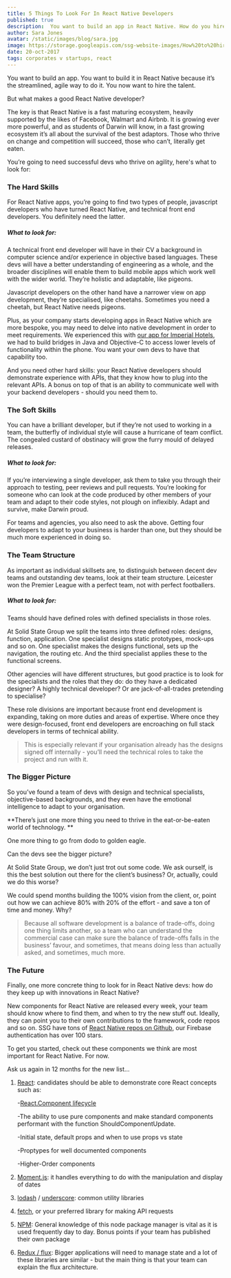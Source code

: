 ```yaml
---
title: 5 Things To Look For In React Native Developers
published: true
description:  You want to build an app in React Native. How do you hire a great React Native team to execute your vision?
author: Sara Jones
avatar: /static/images/blog/sara.jpg
image: https://storage.googleapis.com/ssg-website-images/How%20to%20hire%20react%20native%20developers/cheetah.jpg
date: 20-oct-2017
tags: corporates v startups, react
---
```

You want to build an app. You want to build it in React Native because it’s the streamlined, agile way to do it. You now want to hire the talent.

But what makes a good React Native developer?

The key is that React Native is a fast maturing ecosystem, heavily supported by the likes of Facebook, Walmart and Airbnb. It is growing ever more powerful, and as students of Darwin will know, in a fast growing ecosystem it’s all about the survival of the best adaptors. Those who thrive on change and competition will succeed, those who can’t, literally get eaten.

You’re going to need successful devs who thrive on agility, here's what to look for:

### The Hard Skills

For React Native apps, you’re going to find two types of people, javascript developers who have turned React Native, and technical front end developers. You definitely need the latter.

##### What to look for:

A technical front end developer will have in their CV a background in computer science and/or experience in objective based languages. These devs will have a better understanding of engineering as a whole, and the broader disciplines will enable them to build mobile apps which work well with the wider world. They’re holistic and adaptable, like pigeons.

Javascript developers on the other hand have a narrower view on app development, they’re specialised, like cheetahs. Sometimes you need a cheetah, but React Native needs pigeons.

Plus, as your company starts developing apps in React Native which are more bespoke, you may need to delve into native development in order to meet requirements. We experienced this with [our app for Imperial Hotels](https://solidstategroup.com/2017/06/29/2017/Bridges-Over-Troubled-Water-can-React-Native-handle-integrations/), we had to build bridges in Java and Objective-C to access lower levels of functionality within the phone. You want your own devs to have that capability too.

And you need other hard skills: your React Native developers should demonstrate experience with APIs, that they know how to plug into the relevant APIs. A bonus on top of that is an ability to communicate well with your backend developers - should you need them to.

### The Soft Skills

You can have a brilliant developer, but if they’re not used to working in a team, the butterfly of individual style will cause a hurricane of team conflict. The congealed custard of obstinacy will grow the furry mould of delayed releases.

##### What to look for:

If you’re interviewing a single developer, ask them to take you through their approach to testing, peer reviews and pull requests. You’re looking for someone who can look at the code produced by other members of your team and adapt to their code styles, not plough on inflexibly. Adapt and survive, make Darwin proud.

For teams and agencies, you also need to ask the above. Getting four developers to adapt to your business is harder than one, but they should be much more experienced in doing so.

### The Team Structure

 As important as individual skillsets are, to distinguish between decent dev teams and outstanding dev teams, look at their team structure. Leicester won the Premier League with a perfect team, not with perfect footballers.

##### What to look for:

Teams should have defined roles with defined specialists in those roles.

At Solid State Group we split the teams into three defined roles: designs, function, application. One specialist designs static prototypes, mock-ups and so on. One specialist makes the designs functional, sets up the navigation, the routing etc. And the third specialist applies these to the functional screens.

Other agencies will have different structures, but good practice is to look for the specialists and the roles that they do: do they have a dedicated designer? A highly technical developer? Or are jack-of-all-trades pretending to specialise?

These role divisions are important because front end development is expanding, taking on more duties and areas of expertise. Where once they were design-focused, front end developers are encroaching on full stack developers in terms of technical ability.

> This is especially relevant if your organisation already has the designs signed off internally - you’ll need the technical roles to take the project and run with it.

### The Bigger Picture

So you’ve found a team of devs with design and technical specialists, objective-based backgrounds, and they even have the emotional intelligence to adapt to your organisation.

**There’s just one more thing you need to thrive in the eat-or-be-eaten world of technology. **

One more thing to go from dodo to golden eagle.

Can the devs see the bigger picture?

At Solid State Group, we don’t just trot out some code. We ask ourself, is this the best solution out there for the client’s business? Or, actually, could we do this worse?

We could spend months building the 100% vision from the client, or, point out how we can achieve 80% with 20% of the effort - and save a ton of time and money. Why?

> Because all software development is a balance of trade-offs, doing one thing limits another, so a team who can understand the commercial case can make sure the balance of trade-offs falls in the business’ favour, and sometimes, that means doing less than actually asked, and sometimes, much more.

### The Future

Finally, one more concrete thing to look for in React Native devs: how do they keep up with innovations in React Native?

New components for React Native are released every week, your team should know where to find them, and when to try the new stuff out. Ideally, they can point you to their own contributions to the framework, code repos and so on. SSG have tons of [React Native repos on Github](https://github.com/SolidStateGroup), our Firebase authentication has over 100 stars.

To get you started, check out these components we think are most important for React Native. For now.

Ask us again in 12 months for the new list...

1. [React](https://reactjs.org/): candidates should be able to demonstrate core React concepts such as:

   -[React.Component lifecycle](https://reactjs.org/docs/react-component.html)

   -The ability to use pure components and make standard components performant with the function ShouldComponentUpdate.

   -Initial state, default props and when to use props vs state

   -Proptypes for well documented components

   -Higher-Order components


1. [Moment.js](https://github.com/moment/moment): it handles everything to do with the manipulation and display of dates
2. [lodash](https://lodash.com/) / [underscore](http://underscorejs.org/): common utility libraries
3. [fetch](https://developer.mozilla.org/en-US/docs/Web/API/Fetch_API), or your preferred library for making API requests
4. [NPM](https://www.npmjs.com/): General knowledge of this node package manager is vital as it is used frequently day to day. Bonus points if your team has published their own package
5. [Redux / flux](http://redux.js.org/docs/introduction/): Bigger applications will need to manage state and a lot of these libraries are similar - but the main thing is that your team can explain the flux architecture.
